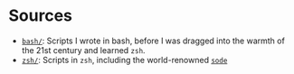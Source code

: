 # Sources

- [`bash/`](./bash/README.md): Scripts I wrote in bash, before I was dragged into the warmth of the
  21st century and learned `zsh`.
- [`zsh/`](./zsh/README.md): Scripts in `zsh`, including the world-renowned
  [`sode`](./zsh/sode/README.md)
